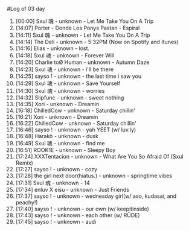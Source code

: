#Log of 03 day

1. [00:00] Sxul 魂 - unknown - Let Me Take You On A Trip
1. [14:07] Porter - Donde Los Ponys Pastan - Espiral
1. [14:11] Sxul 魂 - unknown - Let Me Take You On A Trip
1. [14:14] The Deli - unknown - 5:32PM (Now on Spotify and Itunes)
1. [14:16] Elias - unknown - lost.
1. [14:18] Sxul 魂 - unknown - Forever Will
1. [14:20] Charlie toØ Human - unknown - Autumn Daze
1. [14:23] Sxul 魂 - unknown - i'll be there
1. [14:25] sayso ! - unknown - the last time i saw you
1. [14:29] Sxul 魂 - unknown - Save Yourself
1. [14:30] Sxul 魂 - unknown - worries
1. [14:32] Slipfunc - unknown - sweet nothing
1. [14:35] Xori - unknown - Dreamin
1. [16:18] ChilledCow - unknown - Saturday chillin'
1. [16:21] Xori - unknown - Dreamin
1. [16:22] ChilledCow - unknown - Saturday chillin'
1. [16:46] sayso ! - unknown - yah YEET (w/ luv.ly)
1. [16:48] Harakō - unknown - dusk
1. [16:49] Sxul 魂 - unknown - find me
1. [16:51] ROOK1E - unknown - Sleepy Boy
1. [17:24] XXXTentacion - unknown - What Are You So Afraid Of (Sxul Remix)
1. [17:27] sayso ! - unknown - cozy
1. [17:28] the girl next door(hiatus.) - unknown - springtime vibes
1. [17:31] Sxul 魂 - unknown - 14
1. [17:34] enluv X eisu - unknown - Just Friends
1. [17:37] sayso ! - unknown - wednesday girl(w/ aso, kudasai, and peachy!)
1. [17:40] sayso ! - unknown - our own (w/ keepitinside)
1. [17:43] sayso ! - unknown - each other (w/ RŮDE)
1. [17:45] sayso ! - unknown - audi
